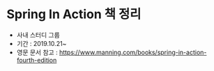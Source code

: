 # Spring In Action 책 정리
- 사내 스터디 그룹
- 기간 : 2019.10.21~
- 영문 문서 참고 : https://www.manning.com/books/spring-in-action-fourth-edition
